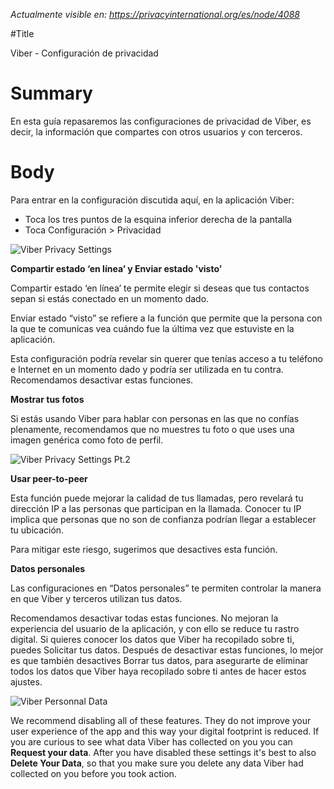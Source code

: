 *Actualmente visible en: https://privacyinternational.org/es/node/4088*

#Title

Viber - Configuración de privacidad

# Summary

En esta guía repasaremos las configuraciones de privacidad de Viber, es decir, la información que compartes con otros usuarios y con terceros.


# Body

Para entrar en la configuración discutida aquí, en la aplicación Viber:

* Toca los tres puntos de la esquina inferior derecha de la pantalla
* Toca Configuración > Privacidad

![Viber Privacy Settings](../images/Viber/viber-privacy-1.jpeg?raw=true)

**Compartir estado ‘en línea’ y Enviar estado 'visto’**

Compartir estado ‘en línea’ te permite elegir si deseas que tus contactos sepan si estás conectado en un momento dado.

Enviar estado “visto” se refiere a la función que permite que la persona con la que te comunicas vea cuándo fue la última vez que estuviste en la aplicación.

Esta configuración podría revelar sin querer que tenías acceso a tu teléfono e Internet en un momento dado y podría ser utilizada en tu contra. Recomendamos desactivar estas funciones.

**Mostrar tus fotos**

Si estás usando Viber para hablar con personas en las que no confías plenamente, recomendamos que no muestres tu foto o que uses una imagen genérica como foto de perfil.

![Viber Privacy Settings Pt.2](../images/Viber/viber-privacy-2.jpg?raw=true)

**Usar peer-to-peer**

Esta función puede mejorar la calidad de tus llamadas, pero revelará tu dirección IP a las personas que participan en la llamada. Conocer tu IP implica que personas que no son de confianza podrían llegar a establecer tu ubicación.

Para mitigar este riesgo, sugerimos que desactives esta función.

**Datos personales**

Las configuraciones en “Datos personales” te permiten controlar la manera en que Viber y terceros utilizan tus datos.

Recomendamos desactivar todas estas funciones. No mejoran la experiencia del usuario de la aplicación, y con ello se reduce tu rastro digital. Si quieres conocer los datos que Viber ha recopilado sobre ti, puedes Solicitar tus datos. Después de desactivar estas funciones, lo mejor es que también desactives Borrar tus datos, para asegurarte de eliminar todos los datos que Viber haya recopilado sobre ti antes de hacer estos ajustes.

![Viber Personnal Data](../images/Viber/viber-privacy-3.jpg?raw=true)

We recommend disabling all of these features. They do not improve your user experience of the app and this way your digital footprint is reduced. If you are curious to see what data Viber has collected on you you can **Request your data**. After you have disabled these settings it's best to also **Delete Your Data**, so that you make sure you delete any data Viber had collected on you before you took action.
